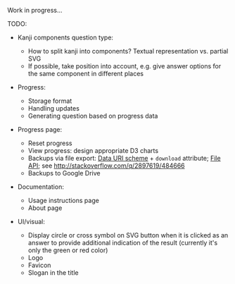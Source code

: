 Work in progress...

TODO:

- Kanji components question type:
  - How to split kanji into components? Textual representation vs. partial SVG
  - If possible, take position into account, e.g. give answer options for the same component in different places

- Progress:
  - Storage format
  - Handling updates
  - Generating question based on progress data

- Progress page:
  - Reset progress
  - View progress: design appropriate D3 charts
  - Backups via file export: [Data URI scheme](https://en.wikipedia.org/wiki/Data_URI_scheme) + `download` attribute; [File API](https://www.w3.org/TR/FileAPI/); see <http://stackoverflow.com/q/2897619/484666>
  - Backups to Google Drive

- Documentation:
  - Usage instructions page
  - About page

- UI/visual:
  - Display circle or cross symbol on SVG button when it is clicked as an answer to provide additional indication of the result (currently it's only the green or red color)
  - Logo
  - Favicon
  - Slogan in the title
